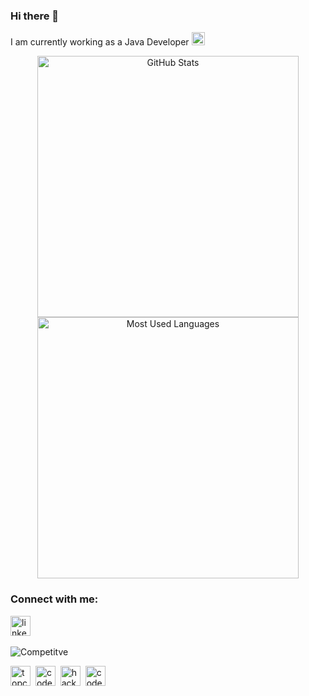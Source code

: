### Hi there 👋
I am currently working as a Java Developer 
<img src='https://cdn.jsdelivr.net/npm/simple-icons@4.13.0/icons/tata.svg' alt='tata' height='21'>
<br />
<p align="center">
<img src='https://github-readme-stats.codestackr.vercel.app/api?username=Deshwal36&hide=stars&show_icons=true&count_private=true&card_width=418' alt='GitHub Stats' width='418'>
<img src='https://github-readme-stats.codestackr.vercel.app/api/top-langs/?username=Deshwal36&hide=html,swift,php,scss&layout=compact&card_width=418' alt='Most Used Languages' width='418'>
</p>

### Connect with me: 

[<img src='https://cdn.jsdelivr.net/npm/simple-icons@3.0.1/icons/linkedin.svg' alt='linkedin' height='32'>][1]&nbsp;

![Competitve](https://img.shields.io/amo/stars/coding?color=blue&label=Competitive&logo=coding&style=flat-square)

[<img src='https://cdn.jsdelivr.net/npm/simple-icons@4.13.0/icons/topcoder.svg' alt='topcoder' height='32'>][2]&nbsp;
[<img src='https://cdn.jsdelivr.net/npm/simple-icons@4.13.0/icons/codechef.svg' alt='codechef' height='32'>][3]&nbsp;
[<img src='https://cdn.jsdelivr.net/npm/simple-icons@4.13.0/icons/hackerrank.svg' alt='hackerrank' height='32'>][4]&nbsp;
[<img src='https://cdn.jsdelivr.net/npm/simple-icons@4.13.0/icons/codeforces.svg' alt='codeforces' height='32'>][5]

[1]: https://www.linkedin.com/in/shivam-deshwal-ba9a6bb6/
[2]: https://www.topcoder.com/members/Deshwal
[3]: https://www.codechef.com/users/deshwal
[4]: https://www.hackerrank.com/shivam_deshwal36?hr_r=1
[5]: https://codeforces.com/profile/Deshwal36




